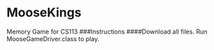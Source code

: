 # MooseKings
Memory Game for CS113
###Instructions
####Download all files. Run MooseGameDriver.class to play.
